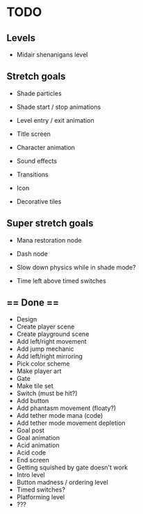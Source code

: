 # TODO

## Levels

- Midair shenanigans level

## Stretch goals

- Shade particles
- Shade start / stop animations
- Level entry / exit animation
- Title screen

- Character animation
- Sound effects
- Transitions
- Icon
- Decorative tiles

## Super stretch goals

- Mana restoration node
- Dash node

- Slow down physics while in shade mode?
- Time left above timed switches

## == Done ==

- Design
- Create player scene
- Create playground scene
- Add left/right movement
- Add jump mechanic
- Add left/right mirroring
- Pick color scheme
- Make player art
- Gate
- Make tile set
- Switch (must be hit?)
- Add button
- Add phantasm movement (floaty?)
- Add tether mode mana (code)
- Add tether mode movement depletion
- Goal post
- Goal animation
- Acid animation
- Acid code
- End screen
- Getting squished by gate doesn't work
- Intro level
- Button madness / ordering level
- Timed switches?
- Platforming level
- ???

